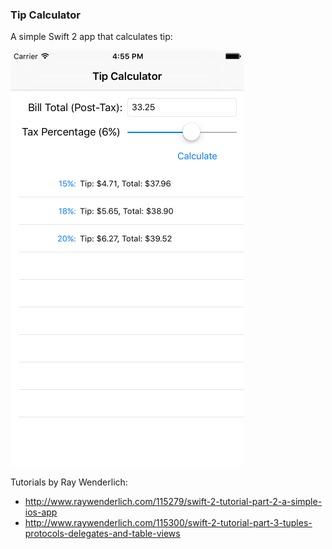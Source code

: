 ### Tip Calculator
A simple Swift 2 app that calculates tip:

![alt tag](https://raw.githubusercontent.com/aroundthesea/tip-calculator/master/Screenshots/tip_calculator_screenshot.png)

Tutorials by Ray Wenderlich:
- http://www.raywenderlich.com/115279/swift-2-tutorial-part-2-a-simple-ios-app
- http://www.raywenderlich.com/115300/swift-2-tutorial-part-3-tuples-protocols-delegates-and-table-views

